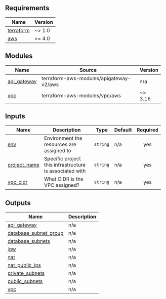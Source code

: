 <!-- BEGIN_TF_DOCS -->
## Requirements

| Name | Version |
|------|---------|
| <a name="requirement_terraform"></a> [terraform](#requirement\_terraform) | ~> 1.0 |
| <a name="requirement_aws"></a> [aws](#requirement\_aws) | >= 4.0 |

## Modules

| Name | Source | Version |
|------|--------|---------|
| <a name="module_api_gateway"></a> [api\_gateway](#module\_api\_gateway) | terraform-aws-modules/apigateway-v2/aws | n/a |
| <a name="module_vpc"></a> [vpc](#module\_vpc) | terraform-aws-modules/vpc/aws | ~> 3.16 |

## Inputs

| Name | Description | Type | Default | Required |
|------|-------------|------|---------|:--------:|
| <a name="input_env"></a> [env](#input\_env) | Environment the resources are assigned to | `string` | n/a | yes |
| <a name="input_project_name"></a> [project\_name](#input\_project\_name) | Specific project this infrastructure is associated with | `string` | n/a | yes |
| <a name="input_vpc_cidr"></a> [vpc\_cidr](#input\_vpc\_cidr) | What CIDR is the VPC assigned? | `string` | n/a | yes |

## Outputs

| Name | Description |
|------|-------------|
| <a name="output_api_gateway"></a> [api\_gateway](#output\_api\_gateway) | n/a |
| <a name="output_database_subnet_group"></a> [database\_subnet\_group](#output\_database\_subnet\_group) | n/a |
| <a name="output_database_subnets"></a> [database\_subnets](#output\_database\_subnets) | n/a |
| <a name="output_igw"></a> [igw](#output\_igw) | n/a |
| <a name="output_nat"></a> [nat](#output\_nat) | n/a |
| <a name="output_nat_public_ips"></a> [nat\_public\_ips](#output\_nat\_public\_ips) | n/a |
| <a name="output_private_subnets"></a> [private\_subnets](#output\_private\_subnets) | n/a |
| <a name="output_public_subnets"></a> [public\_subnets](#output\_public\_subnets) | n/a |
| <a name="output_vpc"></a> [vpc](#output\_vpc) | n/a |
<!-- END_TF_DOCS -->   
